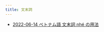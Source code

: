 ```yaml
---
title: 文末詞
---
```



- [2022-06-14 ベトナム語 文末詞 nhé の用法](./../../../../../../d/2022/06/14/ベトナム語_文末詞_nhé_の用法.md)




